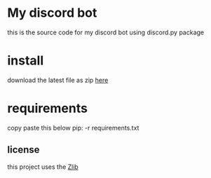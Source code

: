# My discord bot

this is the source code for my discord bot using discord.py package

# install
download the latest file as zip [here](https://github.com/Brandonbr1/DSBot/archive/refs/heads/main.zip)

# requirements

copy paste this below
pip: -r requirements.txt

## license 
this project uses the [Zlib](https://github.com/Brandonbr1/DSBot/blob/main/LICENSE)